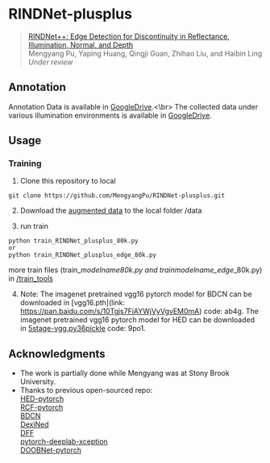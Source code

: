 # RINDNet-plusplus
> [RINDNet++: Edge Detection for Discontinuity in Reflectance, Illumination, Normal, and Depth]()             
> Mengyang Pu, Yaping Huang, Qingji Guan, Zhihao Liu, and Haibin Ling                 
> *Under review*

## Annotation
Annotation Data is available in [GoogleDrive](https://drive.google.com/drive/folders/15Za2em8WYKvEgiX8v3TD1CwhiYFVGxfD?usp=drive_link).<\br>
The collected data under various illumination environments is available in [GoogleDrive](https://drive.google.com/file/d/1XPGHglFwAfUC42gVkOd1q5-My5Trzl2y/view?usp=sharing).

## Usage
### Training
1. Clone this repository to local
```shell
git clone https://github.com/MengyangPu/RINDNet-plusplus.git
```

2. Download the [augmented data]() to the local folder /data

3. run train
```shell
python train_RINDNet_plusplus_80k.py
or
python train_RINDNet_plusplus_edge_80k.py
```
more train files (train_*modelname*_80k.py and train_*modelname_edge*_80k.py) in [/train_tools](train_tools)

4. Note: The imagenet pretrained vgg16 pytorch model for BDCN can be downloaded in [vgg16.pth](link: https://pan.baidu.com/s/10Tgjs7FiAYWjVyVgvEM0mA) code: ab4g.
         The imagenet pretrained vgg16 pytorch model for HED can be downloaded in [5stage-vgg.py36pickle](https://pan.baidu.com/s/1lQbAnNhymhXPYM2wL0cSnA) code: 9po1.
         


## Acknowledgments
- The work is partially done while Mengyang was at Stony Brook University.
- Thanks to previous open-sourced repo:<br/>
  [HED-pytorch](https://github.com/xwjabc/hed)<br/>
  [RCF-pytorch](https://github.com/meteorshowers/RCF-pytorch)<br/>
  [BDCN](https://github.com/pkuCactus/BDCN)<br/>
  [DexiNed](https://github.com/xavysp/DexiNed)<br/>
  [DFF](https://github.com/Lavender105/DFF)<br/>
  [pytorch-deeplab-xception](https://github.com/jfzhang95/pytorch-deeplab-xception)<br/>
  [DOOBNet-pytorch](https://github.com/yuzhegao/doob)
